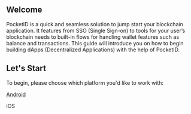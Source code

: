 ## Welcome

PocketID is a quick and seamless solution to jump start your blockchain application. It features from SSO (Single Sign-on) to tools for your user’s blockchain needs to built-in flows for handling wallet features such as balance and transactions. This guide will introduce you on how to begin building dApps (Decentralized Applications) with the help of PocketID.

## Let's Start

To begin, please choose which platform you'd like to work with:

[Android](./android)

iOS